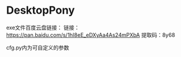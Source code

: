 # DesktopPony

exe文件百度云盘链接：
链接：https://pan.baidu.com/s/1hI8eE_eDXyAa4As24mPXbA 
提取码：8y68

cfg.py内为可自定义的参数
